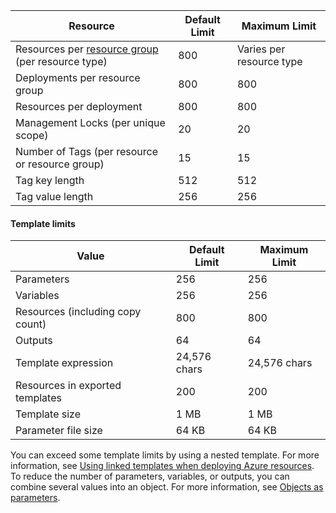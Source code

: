 | Resource | Default Limit | Maximum Limit |
| --- | --- | --- |
| Resources per [resource group](../articles/azure-resource-manager/resource-group-overview.md#resource-groups) (per resource type) |800 |Varies per resource type |
| Deployments per resource group |800 |800 |
| Resources per deployment |800 |800 |
| Management Locks (per unique scope) |20 |20 |
| Number of Tags (per resource or resource group) |15 |15 |
| Tag key length |512 |512 |
| Tag value length |256 |256 |


#### <a name="template-limits"></a>Template limits

| Value | Default Limit | Maximum Limit |
| --- | --- | --- |
| Parameters |256 |256 |
| Variables |256 |256 |
| Resources (including copy count) |800 |800 |
| Outputs |64 |64 |
| Template expression |24,576 chars |24,576 chars |
| Resources in exported templates |200 |200 | 
| Template size |1 MB |1 MB |
| Parameter file size |64 KB |64 KB |

You can exceed some template limits by using a nested template. For more information, see [Using linked templates when deploying Azure resources](../articles/azure-resource-manager/resource-group-linked-templates.md). To reduce the number of parameters, variables, or outputs, you can combine several values into an object. For more information, see [Objects as parameters](../articles/azure-resource-manager/resource-manager-objects-as-parameters.md).
